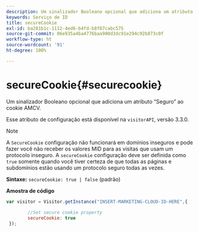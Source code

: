 ```yaml
---
description: Um sinalizador Booleano opcional que adiciona um atributo “Seguro” ao cookie AMCV.
keywords: Serviço de ID
title: secureCookie
exl-id: ba281b1c-1112-4ed6-b4fd-b8f87cabc575
source-git-commit: 06e935a4ba4776baa900d3dc91e294c92b873c0f
workflow-type: ht
source-wordcount: '91'
ht-degree: 100%

---
```


# secureCookie{#securecookie}

Um sinalizador Booleano opcional que adiciona um atributo “Seguro” ao cookie AMCV.

Esse atributo de configuração está disponível na `visitorAPI`, versão 3.3.0.

>[!NOTE]
>
>A `SecureCookie` configuração não funcionará em domínios inseguros e pode fazer você não receber os valores MID para as visitas que usam um protocolo inseguro. A `secureCookie` configuração deve ser definida como `true` somente quando você tiver certeza de que todas as páginas e subdomínios estão usando um protocolo seguro todas as vezes.

**Sintaxe:** `secureCookie: true | false` (padrão)

**Amostra de código**

```js
var visitor = Visitor.getInstance("INSERT-MARKETING-CLOUD-ID-HERE",{ 
 
        //Set secure cookie property 
        secureCookie: true 
 });
```

